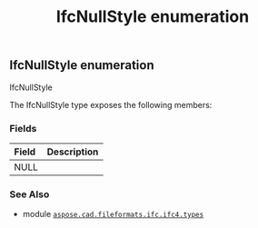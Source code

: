 ﻿---
title: IfcNullStyle enumeration
second_title: Aspose.CAD for Python via .NET API References
description: 
type: docs
weight: 3080
url: /python-net/aspose.cad.fileformats.ifc.ifc4.types/ifcnullstyle/
is_root: false
---

## IfcNullStyle enumeration

IfcNullStyle



The IfcNullStyle type exposes the following members:

### Fields
| Field | Description |
| :- | :- |
| NULL |  |



### See Also
* module [`aspose.cad.fileformats.ifc.ifc4.types`](..)
